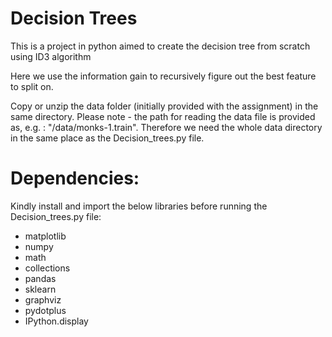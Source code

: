 # Decision Trees
This is a project in python aimed to create the decision tree from scratch using ID3 algorithm

Here we use the information gain to recursively figure out the best feature to split on. 

Copy or unzip the data folder (initially provided with the assignment) in the same directory. Please note - the path for reading the data file is provided as, e.g. : "/data/monks-1.train". Therefore we need the whole data directory in the same place as the Decision_trees.py file.



# Dependencies:

Kindly install and import the below libraries before running the Decision_trees.py file:
 - matplotlib
 - numpy
 - math
 - collections
 - pandas
 - sklearn
 - graphviz
 - pydotplus
 - IPython.display
